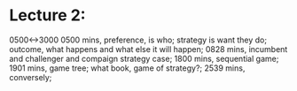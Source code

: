# Lecture 2:
0500<->3000
0500 mins, preference, is who; strategy is want they do; outcome, what happens and what else it will happen;
0828 mins, incumbent and challenger and compaign strategy case;
1800 mins, sequential game;
1901 mins, game tree; what book, game of strategy?;
2539 mins, conversely;
